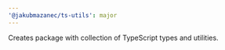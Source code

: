 ```yaml
---
'@jakubmazanec/ts-utils': major
---
```


Creates package with collection of TypeScript types and utilities.
